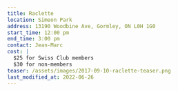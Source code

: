 ```yaml
---
title: Raclette
location: Simeon Park
address: 13190 Woodbine Ave, Gormley, ON L0H 1G0
start_time: 12:00 pm
end_time: 3:00 pm
contact: Jean-Marc
cost: |
  $25 for Swiss Club members
  $30 for non-members
teaser: /assets/images/2017-09-10-raclette-teaser.png
last_modified_at: 2022-06-26
---
```

